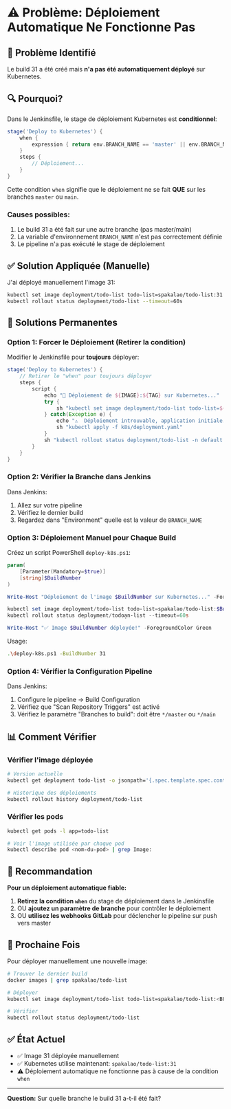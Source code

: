 # ⚠️ Problème: Déploiement Automatique Ne Fonctionne Pas

## 🎯 Problème Identifié

Le build 31 a été créé mais **n'a pas été automatiquement déployé** sur Kubernetes.

## 🔍 Pourquoi?

Dans le Jenkinsfile, le stage de déploiement Kubernetes est **conditionnel**:

```groovy
stage('Deploy to Kubernetes') {
    when {
        expression { return env.BRANCH_NAME == 'master' || env.BRANCH_NAME == 'main' }
    }
    steps {
        // Déploiement...
    }
}
```

Cette condition `when` signifie que le déploiement ne se fait **QUE** sur les branches `master` ou `main`.

### Causes possibles:
1. Le build 31 a été fait sur une autre branche (pas master/main)
2. La variable d'environnement `BRANCH_NAME` n'est pas correctement définie
3. Le pipeline n'a pas exécuté le stage de déploiement

## ✅ Solution Appliquée (Manuelle)

J'ai déployé manuellement l'image 31:

```bash
kubectl set image deployment/todo-list todo-list=spakalao/todo-list:31 --record
kubectl rollout status deployment/todo-list --timeout=60s
```

## 🔧 Solutions Permanentes

### Option 1: Forcer le Déploiement (Retirer la condition)

Modifier le Jenkinsfile pour **toujours** déployer:

```groovy
stage('Deploy to Kubernetes') {
    // Retirer le "when" pour toujours déployer
    steps {
        script {
            echo "🚀 Déploiement de ${IMAGE}:${TAG} sur Kubernetes..."
            try {
                sh "kubectl set image deployment/todo-list todo-list=${IMAGE}:${TAG} -n default || true"
            } catch(Exception e) {
                echo "⚠️  Déploiement introuvable, application initiale..."
                sh "kubectl apply -f k8s/deployment.yaml"
            }
            sh "kubectl rollout status deployment/todo-list -n default --timeout=300s || true"
        }
    }
}
```

### Option 2: Vérifier la Branche dans Jenkins

Dans Jenkins:
1. Allez sur votre pipeline
2. Vérifiez le dernier build
3. Regardez dans "Environment" quelle est la valeur de `BRANCH_NAME`

### Option 3: Déploiement Manuel pour Chaque Build

Créez un script PowerShell `deploy-k8s.ps1`:

```powershell
param(
    [Parameter(Mandatory=$true)]
    [string]$BuildNumber
)

Write-Host "Déploiement de l'image $BuildNumber sur Kubernetes..." -ForegroundColor Cyan

kubectl set image deployment/todo-list todo-list=spakalao/todo-list:$BuildNumber --record
kubectl rollout status deployment/todoạn-list --timeout=60s

Write-Host "✅ Image $BuildNumber déployée!" -ForegroundColor Green
```

Usage:
```bash
.\deploy-k8s.ps1 -BuildNumber 31
```

### Option 4: Vérifier la Configuration Pipeline

Dans Jenkins:
1. Configure le pipeline → Build Configuration
2. Vérifiez que "Scan Repository Triggers" est activé
3. Vérifiez le paramètre "Branches to build": doit être `*/master` ou `*/main`

## 📊 Comment Vérifier

### Vérifier l'image déployée

```bash
# Version actuelle
kubectl get deployment todo-list -o jsonpath='{.spec.template.spec.containers[0].image}'

# Historique des déploiements
kubectl rollout history deployment/todo-list
```

### Vérifier les pods

```bash
kubectl get pods -l app=todo-list

# Voir l'image utilisée par chaque pod
kubectl describe pod <nom-du-pod> | grep Image:
```

## 🎯 Recommandation

**Pour un déploiement automatique fiable:**

1. **Retirez la condition `when`** du stage de déploiement dans le Jenkinsfile
2. OU **ajoutez un paramètre de branche** pour contrôler le déploiement
3. OU **utilisez les webhooks GitLab** pour déclencher le pipeline sur push vers master

## 🔄 Prochaine Fois

Pour déployer manuellement une nouvelle image:

```bash
# Trouver le dernier build
docker images | grep spakalao/todo-list

# Déployer
kubectl set image deployment/todo-list todo-list=spakalao/todo-list:<BUILD_NUMBER> --record

# Vérifier
kubectl rollout status deployment/todo-list
```

## ✅ État Actuel

- ✅ Image 31 déployée manuellement
- ✅ Kubernetes utilise maintenant: `spakalao/todo-list:31`
- ⚠️ Déploiement automatique ne fonctionne pas à cause de la condition `when`

---

**Question:** Sur quelle branche le build 31 a-t-il été fait?

